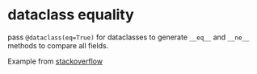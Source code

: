 # dataclass equality

pass `@dataclass(eq=True)` for dataclasses to generate `__eq__` and `__ne__` methods to compare all fields.

Example from [stackoverflow](https://stackoverflow.com/a/70081451/59867)

